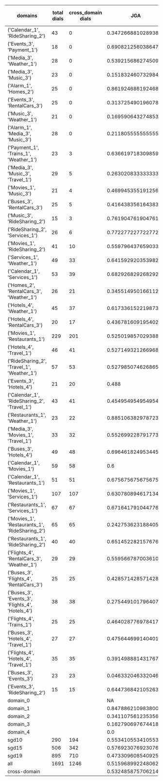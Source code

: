 | domains                                          |   total dials |   cross_domain dials | JGA                 | RSA                | TA                 | CDTA                |   total turns |   cross-domain turns |
|--------------------------------------------------|---------------|----------------------|---------------------|--------------------|--------------------|---------------------|---------------|----------------------|
| ('Calendar_1', 'RideSharing_2')                  |            43 |                    0 | 0.34726688102893893 | 0.7174185463659134 | 0.8456591639871383 | NA                  |           311 |                    0 |
| ('Events_3', 'Payment_1')                        |            18 |                    0 | 0.6908212560386473  | 0.8967775384860813 | 0.8792270531400966 | NA                  |           207 |                    0 |
| ('Media_3', 'Weather_1')                         |            28 |                    0 | 0.5392156862745098  | 0.8168910496135626 | 0.8676470588235294 | NA                  |           204 |                    0 |
| ('Media_3', 'Music_3')                           |            23 |                    0 | 0.1518324607329843  | 0.5822027134876299 | 0.5916230366492147 | NA                  |           191 |                    0 |
| ('Alarm_1', 'Homes_2')                           |            25 |                    0 | 0.8619246861924686  | 0.962179754942913  | 0.9456066945606695 | NA                  |           239 |                    0 |
| ('Events_3', 'RentalCars_3')                     |            25 |                    0 | 0.3137254901960784  | 0.8000429717341482 | 0.6610644257703081 | NA                  |           357 |                    0 |
| ('Music_3', 'Weather_1')                         |            21 |                    0 | 0.1695906432748538  | 0.5514607069821792 | 0.5730994152046783 | NA                  |           171 |                    0 |
| ('Alarm_1', 'Media_3', 'Music_3')                |            28 |                    0 | 0.21180555555555555 | 0.5739343677545925 | 0.6909722222222222 | NA                  |           288 |                    0 |
| ('Payment_1', 'Trains_1', 'Weather_1')           |            23 |                    3 | 0.6366197183098592  | 0.947791903437065  | 0.8422535211267606 | 1.0                 |           355 |                    3 |
| ('Media_3', 'Music_3', 'Travel_1')               |            29 |                    5 | 0.2630208333333333  | 0.7317993012134708 | 0.703125           | 0.0                 |           384 |                    5 |
| ('Movies_1', 'Music_3')                          |            21 |                    4 | 0.46994535519125685 | 0.7484340531754327 | 0.726775956284153  | 0.0                 |           183 |                    4 |
| ('Buses_3', 'RentalCars_3')                      |            25 |                    5 | 0.41643835616438357 | 0.8877078318004831 | 0.7726027397260274 | 0.2                 |           365 |                    5 |
| ('Music_3', 'RideSharing_2')                     |            15 |                    3 | 0.7619047619047619  | 0.9173533716086907 | 0.891156462585034  | 1.0                 |           147 |                    3 |
| ('RideSharing_2', 'Services_1')                  |            26 |                    6 | 0.7722772277227723  | 0.9428653814466965 | 0.8976897689768977 | 0.0                 |           303 |                    6 |
| ('Movies_1', 'RideSharing_2')                    |            41 |                   10 | 0.5597964376590331  | 0.8907940774876251 | 0.8549618320610687 | 0.0                 |           393 |                   10 |
| ('Services_1', 'Weather_1')                      |            49 |                   33 | 0.6415929203539823  | 0.8981276548177957 | 0.8716814159292036 | 0.5416666666666666  |           452 |                   48 |
| ('Calendar_1', 'Services_1')                     |            53 |                   39 | 0.6829268292682927  | 0.9102019012733301 | 0.8588850174216028 | 0.2653061224489796  |           574 |                   49 |
| ('Homes_2', 'RentalCars_3', 'Weather_1')         |            26 |                   21 | 0.34551495016611294 | 0.8487438672438664 | 0.7109634551495017 | 0.45454545454545453 |           301 |                   22 |
| ('Hotels_4', 'Weather_1')                        |            45 |                   37 | 0.6173361522198731  | 0.9015917304421778 | 0.8329809725158562 | 0.4594594594594595  |           473 |                   37 |
| ('Hotels_4', 'RentalCars_3')                     |            20 |                   17 | 0.4367816091954023  | 0.8701894156713434 | 0.8620689655172413 | 0.17647058823529413 |           261 |                   17 |
| ('Movies_1', 'Restaurants_1')                    |           229 |                  201 | 0.5250198570293884  | 0.8916526253843606 | 0.80659253375695   | 0.22304832713754646 |          2518 |                  269 |
| ('Hotels_4', 'Travel_1')                         |            46 |                   41 | 0.5271493212669683  | 0.8486686758217862 | 0.8371040723981901 | 0.4634146341463415  |           442 |                   41 |
| ('RideSharing_2', 'Travel_1', 'Weather_1')       |            57 |                   53 | 0.5279850746268657  | 0.8768109394295351 | 0.8041044776119403 | 0.47435897435897434 |           536 |                   78 |
| ('Events_3', 'Hotels_4')                         |            21 |                   20 | 0.488               | 0.8191804476323304 | 0.772              | 0.65                |           250 |                   20 |
| ('Calendar_1', 'RideSharing_2', 'Travel_1')      |            43 |                   41 | 0.45495495495495497 | 0.8007426303854883 | 0.7725225225225225 | 0.0                 |           444 |                   41 |
| ('Restaurants_1', 'Weather_1')                   |            23 |                   22 | 0.8851063829787233  | 0.977608194274861  | 0.9319148936170213 | 0.6956521739130435  |           235 |                   23 |
| ('Media_3', 'Movies_1', 'Travel_1')              |            33 |                   32 | 0.5526992287917738  | 0.8902032453919244 | 0.8586118251928021 | 0.84375             |           389 |                   32 |
| ('Buses_3', 'Hotels_4')                          |            49 |                   48 | 0.6964618249534451  | 0.9150056230606333 | 0.8491620111731844 | 0.6666666666666666  |           537 |                   48 |
| ('Calendar_1', 'Movies_1')                       |            59 |                   58 | 0.6                 | 0.8924332779156534 | 0.8228070175438597 | 0.08695652173913043 |           570 |                   69 |
| ('Calendar_1', 'Restaurants_1')                  |            51 |                   51 | 0.6756756756756757  | 0.937780705078684  | 0.8696343402225755 | 0.26666666666666666 |           629 |                   60 |
| ('Movies_1', 'Services_1')                       |           107 |                  107 | 0.6307808946171342  | 0.9204470035352403 | 0.8369977255496588 | 0.37373737373737376 |          1319 |                  198 |
| ('Restaurants_1', 'Services_1')                  |            67 |                   67 | 0.6716417910447762  | 0.9270431072128597 | 0.835820895522388  | 0.2878787878787879  |          1005 |                  132 |
| ('Movies_1', 'Restaurants_1', 'RideSharing_2')   |            65 |                   65 | 0.2427536231884058  | 0.7874928155260699 | 0.6748188405797102 | 0.12138728323699421 |          1104 |                  173 |
| ('Restaurants_1', 'RideSharing_2')               |            40 |                   40 | 0.6514522821576764  | 0.919488778560052  | 0.8526970954356846 | 0.0                 |           482 |                   40 |
| ('Flights_4', 'RentalCars_3', 'Weather_1')       |            29 |                   29 | 0.5595667870036101  | 0.9119022206934296 | 0.7870036101083032 | 0.5714285714285714  |           277 |                   56 |
| ('Buses_3', 'Flights_4', 'RentalCars_3')         |            25 |                   25 | 0.42857142857142855 | 0.8736260852813875 | 0.760797342192691  | 0.14893617021276595 |           301 |                   47 |
| ('Buses_3', 'Events_3', 'Flights_4', 'Hotels_4') |            38 |                   38 | 0.2754491017964072  | 0.7799757797500924 | 0.7170658682634731 | 0.3333333333333333  |           668 |                  132 |
| ('Flights_4', 'Trains_1')                        |            25 |                   25 | 0.46402877697841727 | 0.8770739767930783 | 0.7949640287769785 | 0.08                |           278 |                   25 |
| ('Buses_3', 'Hotels_4', 'Travel_1')              |            27 |                   27 | 0.47564469914040114 | 0.8881277700474128 | 0.8223495702005731 | 0.5555555555555556  |           349 |                   54 |
| ('Flights_4', 'Hotels_4', 'Travel_1')            |            35 |                   35 | 0.39149888143176736 | 0.8518538968187684 | 0.6868008948545862 | 0.25                |           447 |                   68 |
| ('Buses_3', 'Events_3')                          |            23 |                   23 | 0.04633204633204633 | 0.7514075100384615 | 0.6911196911196911 | 0.0                 |           259 |                   23 |
| ('Events_3', 'RideSharing_2')                    |            15 |                   15 | 0.6447368421052632  | 0.8632811247394581 | 0.8026315789473685 | 0.0                 |           152 |                   15 |
| domain_0                                         |               |                      | NA                  | NA                 | NA                 | NA                  |             0 |                    0 |
| domain_1                                         |               |                      | 0.8478862109838009  | 0.9328167913128039 | 0.908863426840511  | NA                  |          7593 |                    0 |
| domain_2                                         |               |                      | 0.34110756123535674 | 0.8335816872576929 | 0.7355697550585729 | 0.3289036544850498  |          9390 |                 1505 |
| domain_3                                         |               |                      | 0.16279069767441862 | 0.8033613655798715 | 0.7090650213573801 | 0.13945578231292516 |          2107 |                  294 |
| domain_4                                         |               |                      | 0.0                 | 0.6840719279449253 | 0.6538461538461539 | 0.5740740740740741  |           260 |                   54 |
| sgd10                                            |           290 |                  194 | 0.5534105534105535  | 0.8770789699324891 | 0.8162805662805663 | 0.40082644628099173 |          3108 |                  242 |
| sgd15                                            |           506 |                  342 | 0.5769230769230769  | 0.8642481558428209 | 0.8182961897915169 | 0.2721238938053097  |          5564 |                  452 |
| sgd19                                            |           895 |                  710 | 0.47330960854092524 | 0.8606284972000192 | 0.7849784603858401 | 0.2993960310612597  |         10678 |                 1159 |
| all                                              |          1691 |                 1246 | 0.515968992248062   | 0.8642971086118983 | 0.7995865633074936 | 0.3059902860226659  |         19350 |                 1853 |
| cross-domain                                     |               |                      | 0.5324858757062146  | 0.8811091155064685 | 0.80394135055152   | 0.3059902860226659  |         14868 |                 1853 |
